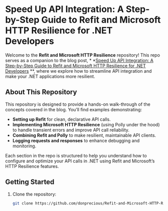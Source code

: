 # Speed Up API Integration: A Step-by-Step Guide to Refit and Microsoft HTTP Resilience for .NET Developers

Welcome to the **Refit and Microsoft HTTP Resilience** repository! This repo serves as a companion to the blog post, *
*[Speed Up API Integration: A Step-by-Step Guide to Refit and Microsoft HTTP Resilience for .NET Developers](<insert-blog-link-here>)
**, where we explore how to streamline API integration and make your .NET applications more resilient.

## About This Repository

This repository is designed to provide a hands-on walk-through of the concepts covered in the blog. You’ll find examples
demonstrating:

- **Setting up Refit** for clean, declarative API calls.
- **Implementing Microsoft HTTP Resilience** (using Polly under the hood) to handle transient errors and improve API
  call reliability.
- **Combining Refit and Polly** to make resilient, maintainable API clients.
- **Logging requests and responses** to enhance debugging and monitoring.

Each section in the repo is structured to help you understand how to configure and optimize your API calls in .NET using
Refit and Microsoft’s HTTP Resilience features.

## Getting Started

1. Clone the repository:
   ```bash
   git clone https://github.com/donprecious/Refit-and-Microsoft-HTTP-Resilience.git
